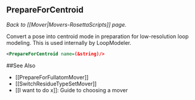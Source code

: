 ## PrepareForCentroid
*Back to [[Mover|Movers-RosettaScripts]] page.*

Convert a pose into centroid mode in preparation for low-resolution loop 
modeling.  This is used internally by LoopModeler.

```xml
<PrepareForCentroid name=(&string)/>
```

##See Also

* [[PrepareForFullatomMover]]
* [[SwitchResidueTypeSetMover]]
* [[I want to do x]]: Guide to choosing a mover